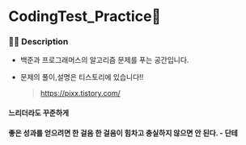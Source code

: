 # CodingTest_Practice👾

### 👩‍💻 Description
- 백준과 프로그래머스의 알고리즘 문제를 푸는 공간입니다.

- 문제의 풀이,설명은 티스토리에 있습니다!!
  > https://pixx.tistory.com/

#### 느리더라도 꾸준하게
#### 좋은 성과를 얻으려면 한 걸음 한 걸음이 힘차고 충실하지 않으면 안 된다. - 단테
  
